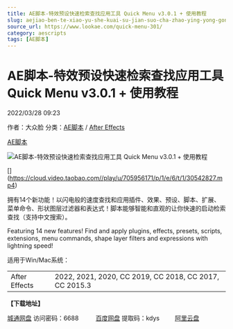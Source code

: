 ```yaml
---
title: AE脚本-特效预设快速检索查找应用工具 Quick Menu v3.0.1 + 使用教程
slug: aejiao-ben-te-xiao-yu-she-kuai-su-jian-suo-cha-zhao-ying-yong-gong-ju-quick-menu-v3-0-1-shi-yong-jiao-cheng
source_url: https://www.lookae.com/quick-menu-301/
category: aescripts
tags: [AE脚本]
---
```

# AE脚本-特效预设快速检索查找应用工具 Quick Menu v3.0.1 + 使用教程

2022/03/28 09:23

作者：大众脸
分类：[AE脚本](https://www.lookae.com/after-effects/aescripts/) / [After Effects](https://www.lookae.com/after-effects/)

[AE脚本](https://www.lookae.com/tag/ae%e8%84%9a%e6%9c%ac/)

![AE脚本-特效预设快速检索查找应用工具 Quick Menu v3.0.1 + 使用教程](https://www.lookae.com/wp-content/uploads/2022/03/Quick-Menu-3.jpg "AE脚本-特效预设快速检索查找应用工具 Quick Menu v3.0.1 + 使用教程-LookAE.com")

[﻿[﻿]("https://cloud.video.taobao.com//play/u/705956171/p/1/e/6/t/1/30542827.mp4)](https://cloud.video.taobao.com//play/u/705956171/p/1/e/6/t/1/30542827.mp4)

拥有14个新功能！以闪电般的速度查找和应用插件、效果、预设、脚本、扩展、菜单命令、形状图层过滤器和表达式！脚本能够智能和直观的让你快速的启动检索查找（支持中文搜索）。

Featuring 14 new features! Find and apply plugins, effects, presets, scripts, extensions, menu commands, shape layer filters and expressions with lightning speed!

适用于Win/Mac系统：

|  |  |
| --- | --- |
| After Effects | 2022, 2021, 2020, CC 2019, CC 2018, CC 2017, CC 2015.3 |

**【下载地址】**

[城通网盘](https://url70.ctfile.com/f/2827370-560970147-bd41a0) 访问密码：6688          [百度网盘](https://pan.baidu.com/s/1iB81jRkUjzfyh3hEiqsNoQ?pwd=kdys) 提取码：kdys         [阿里云盘](https://www.aliyundrive.com/s/tbn17m5SsyJ)
